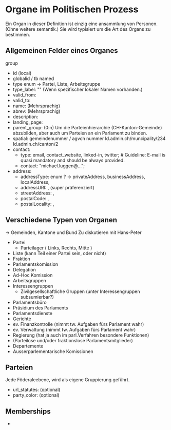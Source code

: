 # Organe im Politischen Prozess

Ein Organ in dieser Definition ist einzig eine ansammlung von Personen. (Ohne weitere semantik.) Sie wird typisiert um die Art des Organs zu bestimmen.

## Allgemeinen Felder eines Organes

group
- id (local)
- globalid / tb named
- type  enum -> Partei, Liste, Arbeitsgruppe 
- type_label: "" (Wenn spezifischer lokaler Namen vorhanden.)
- valid_from:
- valid_to:
- name: (Mehrsprachig)
- abrev: (Mehrsprachig)
- description:
- landing_page:
- parent_group: (0:n)   Um die Parteienhierarchie (CH-Kanton-Gemeinde) abzubilden, aber auch um Parteien an ein Parlament zu binden.
- spatial: gemeindenummer / agvch nummer ld.admin.ch/muncipality/234 ld.admin.ch/canton/2
- contact:
   - type: email, contact_website, linked-in, twitter; # Guideline: E-mail is quasi mandatory and should be always provided.
   - contact: "michael.luggen@...";
- address: 
   - addressType: enum ? -> privateAddress, businessAddress, localAddress,
   - addressURI: , (super präferenziert)
   - streetAddress: ,
   - postalCode: ,
   - postalLocality: , 

## Verschiedene Typen von Organen
-> Gemeinden, Kantone und Bund
Zu diskutieren mit Hans-Peter

* Partei
   * Parteilager ( Links, Rechts, Mitte )
* Liste (kann Teil einer Partei sein, oder nicht)
* Fraktion 
* Parlamentskomission
* Delegation
* Ad-Hoc Komission
* Arbeitsgruppen
* Interessengruppen
  * Zivilgesellschaftliche Gruppen (unter Interessengruppen subsumierbar?)
*	Parlamentsbüro
*	Präsidium des Parlaments
*	Parlamentsdienste
*	Gerichte
*	ev. Finanzkontrolle (nimmt tw. Aufgaben fürs Parlament wahr)
*	ev. Verwaltung (nimmt tw. Aufgaben fürs Parlament wahr)
*	Regierung (hat ja auch im parl.Verfahren besondere Funktionen)
*	(Parteilose und/oder fraktionslose Parlamentsmitglieder)
* Departemente
* Ausserparlementarische Komissionen

## Parteien
Jede Föderaleebene, wird als eigene Gruppierung geführt.
- url_statutes: (optional)
- party_color: (optional)


## Memberships

- 

## 
